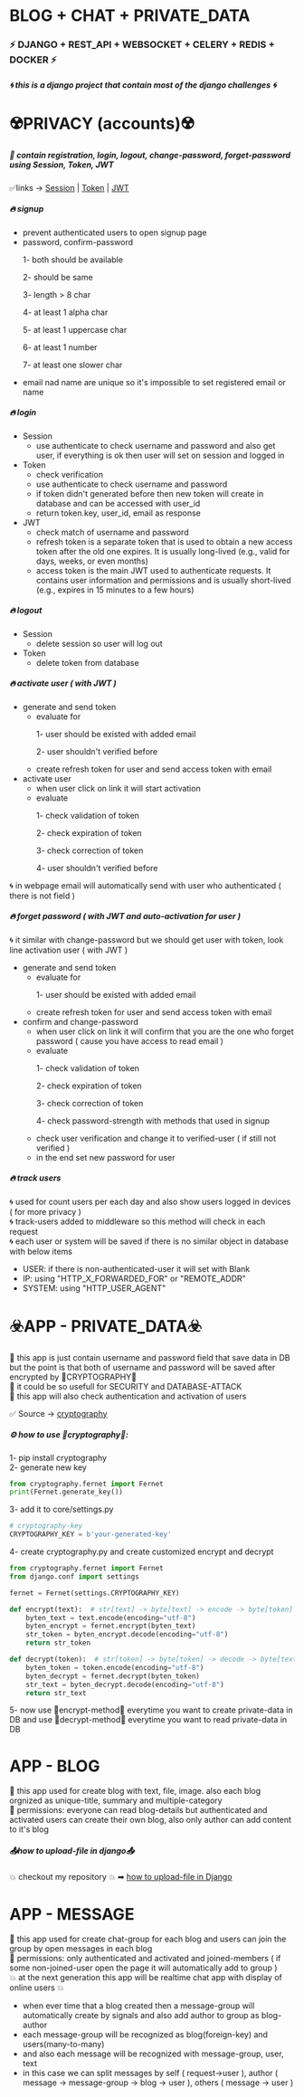 <h1>BLOG + CHAT + PRIVATE_DATA</h1>
<h3>⚡ DJANGO + REST_API + WEBSOCKET + CELERY + REDIS + DOCKER ⚡</h3>
<h5>🌀  this is a django project that contain most of the django challenges 🌀 </h5>

# ☢️PRIVACY (accounts)☢️

<h5>🎴 contain registration, login, logout, change-password, forget-password using Session, Token, JWT</h5>
✅links -> <a href="https://docs.djangoproject.com/en/5.1/topics/auth/default/">Session</a> | <a href="https://www.django-rest-framework.org/api-guide/authentication/">Token</a> | <a href="https://jwt.io/">JWT</a>
<h5>🔥 signup</h5>
<ul>
    <li>prevent authenticated users to open signup page</li>
    <li>password, confirm-password
        <p>1- both should be available</p>
        <p>2- should be same</p>
        <p>3- length > 8 char</p>
        <p>4- at least 1 alpha char</p>
        <p>5- at least 1 uppercase char</p>
        <p>6- at least 1 number</p>
        <p>7- at least one slower char</p>
    </li>
    <li>email nad name are unique so it's impossible to set registered email or name</li>
</ul>

<h5>🔥 login</h5>
<ul>
    <li>Session
        <ul>
            <li>use authenticate to check username and password and also get user, if everything is ok then user will set on session and logged in</li>
        </ul>
    </li>
    <li>Token
        <ul>
            <li>check verification</li>
            <li>use authenticate to check username and password</li>
            <li>if token didn't generated before then new token will create in database and can be accessed with user_id</li>
            <li>return token.key, user_id, email as response</li>
        </ul>
    </li>
    <li>JWT
        <ul>
            <li>check match of username and password</li>
            <li>refresh token is a separate token that is used to obtain a new access token after the old one expires. It is usually long-lived (e.g., valid for days, weeks, or even months)</li>
            <li>access token is the main JWT used to authenticate requests. It contains user information and permissions and is usually short-lived (e.g., expires in 15 minutes to a few hours)</li>
        </ul>
    </li>
</ul>

<h5>🔥 logout</h5>
<ul>
    <li>Session
        <ul>
            <li>delete session so user will log out</li>
        </ul>
    </li>
    <li>Token
        <ul>
            <li>delete token from database</li>
        </ul>
    </li>
</ul>

<h5>🔥 activate user ( with JWT )</h5>
<ul>
    <li>generate and send token
        <ul>
            <li>evaluate for
                <p>1- user should be existed with added email</p>
                <p>2- user shouldn't verified before</p>
            </li>
            <li>create refresh token for user and send access token with email</li>
        </ul>
    </li>
    <li>activate user
        <ul>
            <li>when user click on link it will start activation</li>
            <li>evaluate
                <p>1- check validation of token</p>
                <p>2- check expiration of token</p>
                <p>3- check correction of token</p>
                <p>4- user shouldn't verified before</p>
            </li>
        </ul>
    </li>
</ul>
<p>🌀 in webpage email will automatically send with user who authenticated ( there is not field )</p>

<h5>🔥 forget password ( with JWT and auto-activation for user )</h5>
<p>🌀 it similar with change-password but we should get user with token, look line activation user ( with JWT )</p>
<ul>
    <li>generate and send token
        <ul>
            <li>evaluate for
                <p>1- user should be existed with added email</p>
            </li>
            <li>create refresh token for user and send access token with email</li>
        </ul>
    </li>
    <li>confirm and change-password
        <ul>
            <li>when user click on link it will confirm that you are the one who forget password ( cause you have access to read email )</li>
            <li>evaluate
                <p>1- check validation of token</p>
                <p>2- check expiration of token</p>
                <p>3- check correction of token</p>
                <p>4- check password-strength with methods that used in signup</p>
            </li>
            <li>check user verification and change it to verified-user ( if still not verified )</li>
            <li>in the end set new password for user</li>
        </ul>
    </li>
</ul>

<h5>🔥 track users</h5>
<p>🌀 used for count users per each day and also show users logged in devices ( for more privacy )<br>
🌀 track-users added to middleware so this method will check in each request<br>
🌀 each user or system will be saved if there is no similar object in database with below items</p>
<ul>
    <li>USER: if there is non-authenticated-user it will set with Blank</li>
    <li>IP: using "HTTP_X_FORWARDED_FOR" or "REMOTE_ADDR"</li>
    <li>SYSTEM: using "HTTP_USER_AGENT"</li>
</ul>

# ☣️APP - PRIVATE_DATA☣️
<p>🎴 this app is just contain username and password field that save data in DB but the point is that both of username and password will be saved after encrypted by 🔐CRYPTOGRAPHY🔐<br>
🔴 it could be so usefull for SECURITY and DATABASE-ATTACK<br>
🔵 this app will also check authentication and activation of users
</p>
✅ Source -> <a href="https://cryptography.io/en/latest/fernet/">cryptography</a>
<h5>⚙️ how to use 🔐cryptography🔐:</h5>

<p>
1- pip install cryptography<br>
2- generate new key

```python
from cryptography.fernet import Fernet
print(Fernet.generate_key())
```
3- add it to core/settings.py

```python
# cryptography-key
CRYPTOGRAPHY_KEY = b'your-generated-key'
```
4- create cryptography.py and create customized encrypt and decrypt 
```python
from cryptography.fernet import Fernet
from django.conf import settings

fernet = Fernet(settings.CRYPTOGRAPHY_KEY)

def encrypt(text):  # str[text] -> byte[text] -> encode -> byte[token] -> str[token]
    byten_text = text.encode(encoding="utf-8")
    byten_encrypt = fernet.encrypt(byten_text)
    str_token = byten_encrypt.decode(encoding="utf-8")
    return str_token

def decrypt(token):  # str[token] -> byte[token] -> decode -> byte[text] -> str[text]
    byten_token = token.encode(encoding="utf-8")
    byten_decrypt = fernet.decrypt(byten_token)
    str_text = byten_decrypt.decode(encoding="utf-8")
    return str_text
```
5- now use 🔶encrypt-method🔶 everytime you want to create private-data in DB and use 🔶decrypt-method🔶 everytime you want to read private-data in DB
</p>

# APP - BLOG
🎴 this app used for create blog with text, file, image. also each blog orgnized as unique-title, summary and multiple-category<br>
🔴 permissions: everyone can read blog-details but authenticated and activated users can create their own blog, also only author can add content to it's blog
<h5>📤how to upload-file in django📤</h5>
💥 checkout my repository 💥 ➡ <a href="https://github.com/999-amir/upload-file-in-Django">how to upload-file in Django</a>

# APP - MESSAGE
🎴 this app used for create chat-group for each blog and users can join the group by open messages in each blog<br>
🔴 permissions: only authenticated and activated and joined-members ( if some non-joined-user open the page it will automatically add to group )<br>
💥 at the next generation this app will be realtime chat app with display of online users 💥<br>
<ul>
    <li>when ever time that a blog created then a message-group will automatically create by signals and also add author to group as blog-author</li>
    <li>each message-group will be recognized as blog(foreign-key) and users(many-to-many)</li>
    <li>and also each message will be recognized with message-group, user, text</li>
    <li>in this case we can split messages by self ( request->user ), author ( message -> message-group -> blog -> user ), others ( message -> user )</li>
</ul>

